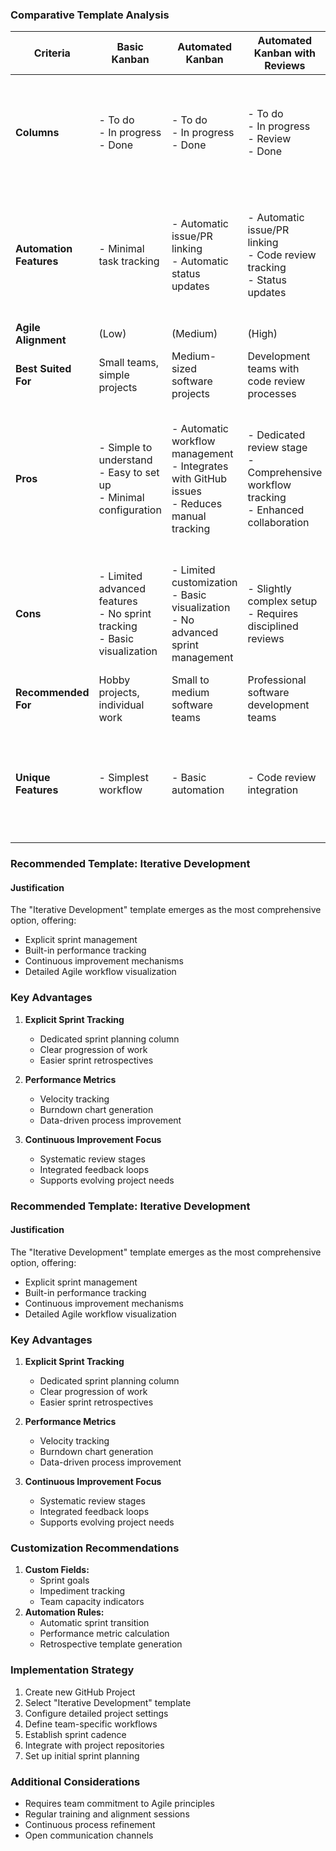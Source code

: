 ### **Comparative Template Analysis**

| Criteria | Basic Kanban | Automated Kanban | Automated Kanban with Reviews | Feature-Based Project Management | Iterative Development |
|----------|--------------|------------------|-------------------------------|----------------------------------|----------------------|
| **Columns** | - To do<br>- In progress<br>- Done | - To do<br>- In progress<br>- Done | - To do<br>- In progress<br>- Review<br>- Done | - Backlog<br>- Priority<br>- Development<br>- Testing<br>- Deployment<br>- Done | - Backlog<br>- Sprint Planning<br>- Development<br>- Testing<br>- Review<br>- Deployment |
| **Automation Features** | - Minimal task tracking | - Automatic issue/PR linking<br>- Automatic status updates | - Automatic issue/PR linking<br>- Code review tracking<br>- Status updates | - Advanced issue tracking<br>- Feature prioritization<br>- Cross-team workflow management | - Sprint cycle tracking<br>- Automated sprint planning<br>- Velocity calculation<br>- Burndown chart generation |
| **Agile Alignment** | (Low) | (Medium) | (High) | (Very High) | (Excellent) |
| **Best Suited For** | Small teams, simple projects | Medium-sized software projects | Development teams with code review processes | Complex software projects, multiple teams | Scrum and Agile-focused teams |
| **Pros** | - Simple to understand<br>- Easy to set up<br>- Minimal configuration | - Automatic workflow management<br>- Integrates with GitHub issues<br>- Reduces manual tracking | - Dedicated review stage<br>- Comprehensive workflow tracking<br>- Enhanced collaboration | - Comprehensive workflow<br>- Feature-driven development<br>- Highly customizable | - Explicit sprint management<br>- Built-in retrospective tracking<br>- Performance metrics<br>- Supports continuous improvement |
| **Cons** | - Limited advanced features<br>- No sprint tracking<br>- Basic visualization | - Limited customization<br>- Basic visualization<br>- No advanced sprint management | - Slightly complex setup<br>- Requires disciplined reviews | - Steeper learning curve<br>- Requires more setup<br>- Potentially overwhelming | - Requires strict Agile discipline<br>- More complex setup<br>- Needs active team management |
| **Recommended For** | Hobby projects, individual work | Small to medium software teams | Professional software development teams | Large, complex software initiatives | Teams committed to Scrum methodology |
| **Unique Features** | - Simplest workflow | - Basic automation | - Code review integration | - Feature-level tracking | - Sprint-specific tracking<br>- Performance metrics<br>- Continuous improvement focus |

### **Recommended Template: Iterative Development**

#### **Justification**
The "Iterative Development" template emerges as the most comprehensive option, offering:
- Explicit sprint management
- Built-in performance tracking
- Continuous improvement mechanisms
- Detailed Agile workflow visualization

### **Key Advantages**
1. **Explicit Sprint Tracking**
   - Dedicated sprint planning column
   - Clear progression of work
   - Easier sprint retrospectives

2. **Performance Metrics**
   - Velocity tracking
   - Burndown chart generation
   - Data-driven process improvement

3. **Continuous Improvement Focus**
   - Systematic review stages
   - Integrated feedback loops
   - Supports evolving project needs
### **Recommended Template: Iterative Development**

#### **Justification**
The "Iterative Development" template emerges as the most comprehensive option, offering:
- Explicit sprint management
- Built-in performance tracking
- Continuous improvement mechanisms
- Detailed Agile workflow visualization

### **Key Advantages**
1. **Explicit Sprint Tracking**
   - Dedicated sprint planning column
   - Clear progression of work
   - Easier sprint retrospectives

2. **Performance Metrics**
   - Velocity tracking
   - Burndown chart generation
   - Data-driven process improvement

3. **Continuous Improvement Focus**
   - Systematic review stages
   - Integrated feedback loops
   - Supports evolving project needs

### **Customization Recommendations**
1. **Custom Fields:**
   - Sprint goals
   - Impediment tracking
   - Team capacity indicators
2. **Automation Rules:**
   - Automatic sprint transition
   - Performance metric calculation
   - Retrospective template generation

### **Implementation Strategy**
1. Create new GitHub Project
2. Select "Iterative Development" template
3. Configure detailed project settings
4. Define team-specific workflows
5. Establish sprint cadence
6. Integrate with project repositories
7. Set up initial sprint planning

### **Additional Considerations**
- Requires team commitment to Agile principles
- Regular training and alignment sessions
- Continuous process refinement
- Open communication channels


